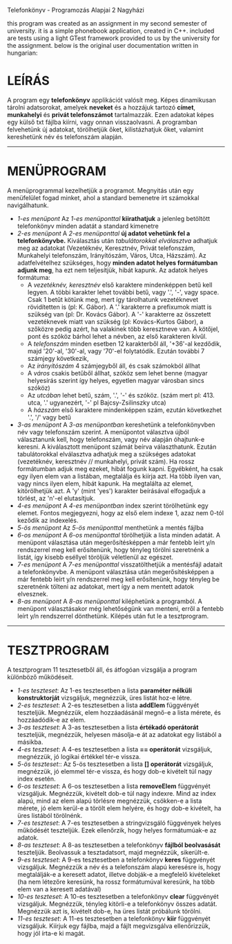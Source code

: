 Telefonkönyv - Programozás Alapjai 2 Nagyházi

this program was created as an assignment in my second semester of university.
it is a simple phonebook application, created in C++.
included are tests using a light GTest framework provided to us by the university for the assignment.
below is the original user documentation written in hungarian:




LEÍRÁS
================================================================
A program egy **telefonkönyv** applikációt valósít meg. Képes dinamikusan tárolni adatsorokat, amelyek **neveket** és a hozzájuk tartozó **címet**, **munkahelyi** és **privát telefonszámot** tartalmazzák. Ezen adatokat képes egy külső txt fájlba kiírni, vagy onnan visszaolvasni. A programban felvehetünk új adatokat, törölhetjük őket, kilistázhatjuk őket, valamint kereshetünk név és telefonszám alapján.
________________________________________________________________


MENÜPROGRAM
================================================
A menüprogrammal kezelhetjük a programot. Megnyitás után egy menüfelület fogad minket, ahol a standard bemenetre írt számokkal navigálhatunk.
- *1-es menüpont*
  Az *1-es menüponttal* **kiirathatjuk** a jelenleg betöltött telefonkönyv minden adatát a standard kimenetre
- *2-es menüpont*
  A *2-es menüponttal* **új adatot vehetünk fel a telefonkönyvbe.** Kiválasztás után *tabulátorokkal elválasztva* adhatjuk meg az adatokat (Vezetéknév, Keresztnév, Privát telefonszám, Munkahelyi telefonszám, Irányítószám, Város, Utca, Házszám). Az adatfelvételhez szükséges, hogy **minden adatot helyes formátumban adjunk meg**, ha ezt nem teljesítjük, hibát kapunk. Az adatok helyes formátuma:
    + A *vezetéknév, keresztnév* első karaktere mindenképpen betű kell legyen. A többi karakter lehet további betű, vagy '.', '-', vagy space. Csak 1 betűt kötünk meg, mert így tárolhatunk vezetéknevet rövidítetten is (pl: K. Gábor). A '.' karakterre a prefixumok miatt is szükség van (pl: Dr. Kovács Gábor). A '-' karakterre az összetett vezetéknevek miatt van szükség (pl: Kovács-Kurtos Gábor), a szőközre pedig azért, ha valakinek több keresztneve van. A kötőjel, pont és szóköz bárhol lehet a névben, az első karakteren kívűl.
    + A *telefonszám* minden esetben 12 karakterből áll, '+36'-al kezdődik, majd '20'-al, '30'-al, vagy '70'-el folytatódik. Ezután további 7 számjegy következik,
    + Az *irányítószám* 4 számjegyből áll, és csak számokból állhat
    + A *város* csakis betűből állhat, szóköz sem lehet benne (magyar helyesírás szerint így helyes, egyetlen magyar városban sincs szóköz)
    + Az *utcában* lehet betű, szám, '.', '-' és szóköz. (szám mert pl: 413. utca, '.' ugyanezért, '-' pl Bajcsy-Zsilinszky utca)
    + A *házszám* első karaktere mindenképpen szám, ezután következhet '.', '/' vagy betű
- *3-as menüpont*
  A *3-as menüpontban* kereshetünk a telefonkönyvben név vagy telefonszám szerint. A menüpontot választva újból választanunk kell, hogy telefonszám, vagy név alapján óhajtunk-e keresni. A kiválasztott menüpont számát beírva választhatunk. Ezután tabulátorokkal elválasztva adhatjuk meg a szükséges adatokat (vezetéknév, keresztnév // munkahelyi, privát szám). Ha rossz formátumban adjuk meg ezeket, hibát fogunk kapni. Egyébként, ha csak egy ilyen elem van a listában, megtalálja és kiírja azt. Ha több ilyen van, vagy nincs ilyen elem, hibát kapunk. Ha megtalálta az elemet, kitörölhetjük azt. A 'y' (mint 'yes') karakter beírásával elfogadjuk a törlést, az 'n'-el elutasítjuk.
- *4-es menüpont*
  A *4-es menüpontban* index szerint törölhetünk egy elemet. Fontos megjegyezni, hogy az első elem indexe 1, azaz nem 0-tól keződik az indexelés.
- *5-ös menüpont*
  Az *5-ös menüponttal* menthetünk a mentés fájlba
- *6-os menüpont*
  A *6-os menüponttal* törölhetjük a lista minden adatát. A menüpont választása után megerősítésképpen a már fentebb leírt y/n rendszerrel meg kell erősítenünk, hogy tényleg törölni szeretnénk a listát, így kisebb eséllyel töröljük véletlenül az egészet.
- *7-es menüpont*
  A *7-es menüponttal* visszatölthetjük a mentésfájl adatait a telefonkönyvbe. A menüpont választása után megerősítésképpen a már fentebb leírt y/n rendszerrel meg kell erősítenünk, hogy tényleg be szeretnénk tölteni az adatokat, mert így a nem mentett adatok elvesznek.
- *8-as menüpont*
  A *8-as menüponttal* kiléphetünk a programból. A menüpont választásakor még lehetőségünk van menteni, erről a fentebb leírt y/n rendszerrel dönthetünk. Kilépés után fut le a tesztprogram.

________________________________________________________________

TESZTPROGRAM
================================================
A tesztprogram 11 tesztesetből áll, és átfogóan vizsgálja a program különböző működéseit.
- *1-es teszteset*:
  Az 1-es tesztesetben a lista **paraméter nélküli konstruktorját** vizsgáljuk, megnézzük, üres listát hoz-e létre.
- *2-es teszteset*:
  A 2-es tesztesetben a lista **addElem** függvényét teszteljük. Megnézzük, elem hozzáadásánál megnő-e a lista mérete, és hozzáadódik-e az elem.
- *3-as teszteset*:
  A 3-as tesztesetben a lista **értékadó operátorát** teszteljük, megnézzük, helyesen másolja-e át az adatokat egy listából a másikba.
- *4-es teszteset*:
  A 4-es tesztesetben a lista **== operátorát** vizsgáljuk, megnézzük, jó logikai értékkel tér-e vissza.
- *5-ös teszteset:*:
  Az 5-ös tesztesetben a lista **[] operátorát** vizsgáljuk, megnézzük, jó elemmel tér-e vissza, és hogy dob-e kivételt túl nagy index esetén.
- *6-os teszteset*:
  A 6-os tesztesetben a lista **removeElem** függvényét vizsgáljuk. Megnézzük, kivételt dob-e túl nagy indexre. Mind az index alapú, mind az elem alapú törlésre megnézzük, csökken-e a lista mérete, jó elem kerül-e a törölt elem helyére, és hogy dob-e kivételt, ha üres listából törölnénk.
- *7-es teszteset*:
  A 7-es tesztesetben a stringvizsgáló függvények helyes működését teszteljük. Ezek ellenőrzik, hogy helyes formátumúak-e az adatok.
- *8-as teszteset*:
  A 8-as tesztesetben a telefonkönyv **fájlból beolvasását** teszteljük. Beolvassuk a tesztadatsort, majd megnézzük, sikerült-e.
- *9-es teszteset*:
  A 9-es tesztesetben a telefonkönyv **keres** függvényét vizsgáljuk. Megnézzük a név és a telefonszám alapú keresésre is, hogy megtalálják-e a keresett adatot, illetve dobják-e a megfelelő kivételeket (ha nem létezőre keresünk, ha rossz formátumúval keresünk, ha több elem van a keresett adatával)
- *10-es teszteset*:
  A 10-es tesztesetben a telefonkönyv **clear** függvényét vizsgáljuk. Megnézzük, tényleg kitörli-e a telefonkönyv összes adatát. Megnézzük azt is, kivételt dob-e, ha üres listát próbálunk törölni.
- *11-es teszteset*:
  A 11-es tesztesetben a telefonkönyv **kiir** függvényét vizsgáljuk. Kiírjuk egy fájlba, majd a fájlt megvizsgálva ellenőrizzük, hogy jól írta-e ki magát.
  
  